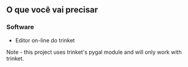 ## O que você vai precisar

### Software

+ Editor on-line do trinket

Note - this project uses trinket's pygal module and will only work with trinket.